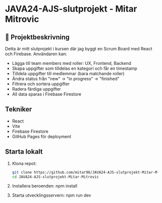 # JAVA24-AJS-slutprojekt - Mitar Mitrovic

## 📌 Projektbeskrivning

Detta är mitt slutprojekt i kursen där jag byggt en Scrum Board med React och Firebase. Användaren kan:

- Lägga till team members med roller: UX, Frontend, Backend
- Skapa uppgifter som tilldelas en kategori och får en timestamp
- Tilldela uppgifter till medlemmar (bara matchande roller)
- Ändra status från "new" → "in progress" → "finished"
- Filtrera och sortera uppgifter
- Radera färdiga uppgifter
- All data sparas i Firebase Firestore

## Tekniker

- React
- Vite
- Firebase Firestore
- GitHub Pages för deployment

##  Starta lokalt

1. Klona repot:
   ```bash
   git clone https://github.com/mitar98/JAVA24-AJS-slutprojekt-Mitar-Mitrovic.git
   cd JAVA24-AJS-slutprojekt-Mitar-Mitrovic
2. Installera beroenden:
   npm install

3. Starta utvecklingsservern:
   npm run dev
